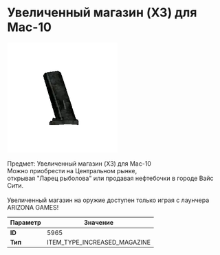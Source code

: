 # Увеличенный магазин (X3) для Mac-10

![Item Image](../img/5965.webp?raw=true)

Предмет: Увеличенный магазин (X3) для Mac-10<br>Можно приобрести на Центральном рынке,<br>открывая "Ларец рыболова" или продавая нефтебочки в городе Вайс Сити.<br><br>Увеличенный магазин на оружие доступен только играя с лаунчера ARIZONA GAMES!


| Параметр | Значение |
|----------|----------|
| **ID** | 5965 |
| **Тип** | ITEM_TYPE_INCREASED_MAGAZINE |

